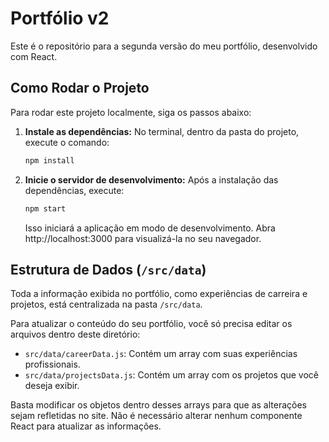 # Portfólio v2

Este é o repositório para a segunda versão do meu portfólio, desenvolvido com React.

## Como Rodar o Projeto

Para rodar este projeto localmente, siga os passos abaixo:

1.  **Instale as dependências:**
    No terminal, dentro da pasta do projeto, execute o comando:
    ```bash
    npm install
    ```

2.  **Inicie o servidor de desenvolvimento:**
    Após a instalação das dependências, execute:
    ```bash
    npm start
    ```
    Isso iniciará a aplicação em modo de desenvolvimento. Abra http://localhost:3000 para visualizá-la no seu navegador.

## Estrutura de Dados (`/src/data`)

Toda a informação exibida no portfólio, como experiências de carreira e projetos, está centralizada na pasta `/src/data`.

Para atualizar o conteúdo do seu portfólio, você só precisa editar os arquivos dentro deste diretório:

-   `src/data/careerData.js`: Contém um array com suas experiências profissionais.
-   `src/data/projectsData.js`: Contém um array com os projetos que você deseja exibir.

Basta modificar os objetos dentro desses arrays para que as alterações sejam refletidas no site. Não é necessário alterar nenhum componente React para atualizar as informações.


